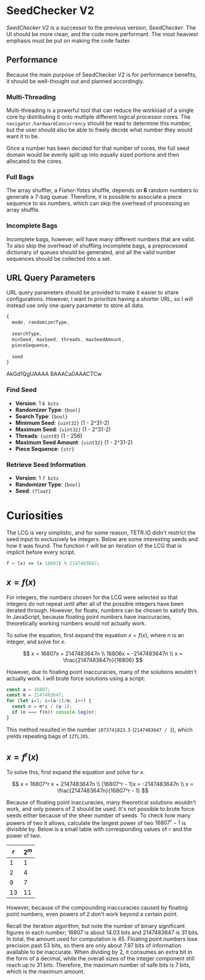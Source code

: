 # SeedChecker V2

*SeedChecker V2* is a successor to the previous version, *SeedChecker*. The UI should be more clean, and the code more performant. The most heaviest emphasis must be put on making the code faster.

## Performance

Because the main purpose of SeedChecker V2 is for performance benefits, it should be well-thought out and planned accordingly.

### Multi-Threading

Multi-threading is a powerful tool that can reduce the workload of a single core by distributing it onto multiple different logical processor cores. The `navigator.hardwareConcurrency` should be read to determine this number, but the user should also be able to freely decide what number they would want it to be.

Once a number has been decided for that number of cores, the full seed domain would be evenly split up into equally sized portions and then allocated to the cores.

### Full Bags

The array shuffler, a *Fisher-Yates* shuffle, depends on **6** random numbers to generate a 7-bag queue. Therefore, it is possible to associate a piece sequence to six numbers, which can skip the overhead of processing an array shuffle.

### Incomplete Bags

Incomplete bags, however, will have many different numbers that are valid. To also skip the overhead of shuffling incomplete bags, a preprocessed dictionary of queues should be generated, and all the valid number sequences should be collected into a set.

## URL Query Parameters

URL query parameters should be provided to make it easier to share configurations. However, I want to prioritize having a shorter URL, so I will instead use only one query parameter to store all data.

```js
{
  mode, randomizerType,
  
  searchType,
  minSeed, maxSeed, threads, maxSeedAmount,
  pieceSequence,
  
  seed
}
```

AkGd1QgUAAAA
BAAACa0AAACTCw

### Find Seed

- **Version**: 1 `6 bits`
- **Randomizer Type**: `{bool}`
- **Search Type**: `{bool}`
- **Minimum Seed**: `{uint32}` (1 - 2^31-2)
- **Maximum Seed**: `{uint32}` (1 - 2^31-2)
- **Threads**: `{uint8}` (1 - 256)
- **Maximum Seed Amount**: `{uint32}` (1 - 2^31-2)
- **Piece Sequence**: `{str}`

### Retrieve Seed Information

- **Version**: 1 `7 bits`
- **Randomizer Type**: `{bool}`
- **Seed**: `{float}`

# Curiosities

The LCG is very simplistic, and for some reason, TETR.IO didn't restrict the seed input to exclusively be integers. Below are some interesting seeds and how it was found. The function `f` will be an iteration of the LCG that is implicit before every script.

```js
f = (x) => (x 16807) % 2147483647;
```

## $x = f(x)$

For integers, the numbers chosen for the LCG were selected so that integers do not repeat until after all of the possible integers have been iterated through. However, for floats, numbers can be chosen to satisfy this. In JavaScript, because floating point numbers have inaccuracies, theoretically working numbers would not actually work.

To solve the equation, first expand the equation $x = f(x)$, where $n$ is an integer, and solve for $x$.

$$
x = 16807x + 2147483647n \\
16806x = -2147483647n \\
x = \frac{2147483647n}{16806}
$$

However, due to floating point inaccuracies, many of the solutions wouldn't actually work. I will brute force solutions using a script:

```js
const a = 16807;
const m = 2147483647;
for (let i=1; i<(a-1)/m; i++) {
  const n = m*i / (a-1);
  if (n === f(n)) console.log(n);
}
```

This method resulted in the number `1073741823.5` (`2147483647 / 2`), which yields repeating bags of `IZTLJOS`.

## $x = f^r(x)$

To solve this, first expand the equation and solve for $x$.

$$
x = 16807^r x + 2147483647n \\
(16807^r - 1)x = -2147483647n \\
x = \frac{2147483647n}{16807^r - 1}
$$

Because of floating point inaccuracies, many theoretical solutions wouldn't work, and only powers of 2 should be used. It's not possible to brute force seeds either because of the sheer number of seeds. To check how many powers of two it allows, calculate the largest power of two $16807^r-1$ is divisible by. Below is a small table with corresponding values of `r` and the power of two.

| $r$ | $2^m$ |
| - | - |
| 1 | 1 |
| 2 | 4 |
| 9 | 7 |
| 13 | 11 |

However, because of the compounding inaccuracies caused by floating point numbers, even powers of 2 don't work beyond a certain point.

Recall the iteration algorithm, but note the number of binary significant figures in each number; 16807 is about 14.03 bits and 2147483647 is 31 bits. In total, the amount used for computation is 45. Floating point numbers lose precision past 53 bits, so there are only about 7.97 bits of information available to be inaccurate. When dividing by 2, it consumes an extra bit in the form of a decimal, while the overall sizes of the integer component still reach up to 31 bits. Therefore, the maximum number of safe bits is 7 bits, which is the maximum amount.